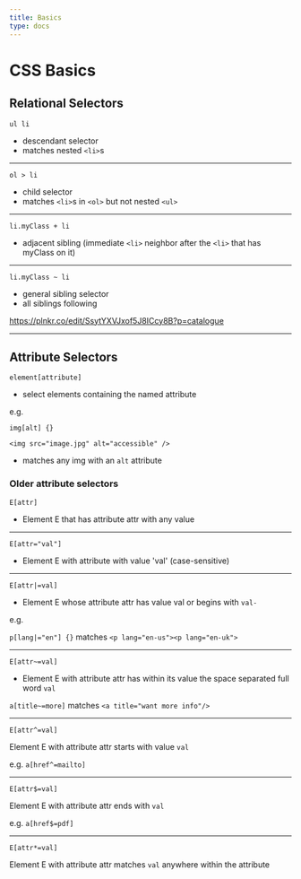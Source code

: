 ```yaml
---
title: Basics
type: docs
---
```


# CSS Basics

## Relational Selectors

`ul li`

- descendant selector
- matches nested `<li>`s

---

`ol > li`

- child selector
- matches `<li>`s in `<ol>` but not nested `<ul>`

---

`li.myClass + li`

- adjacent sibling (immediate `<li>` neighbor after the `<li>` that has myClass on it)

---

`li.myClass ~ li`

- general sibling selector
- all siblings following

https://plnkr.co/edit/SsytYXVJxof5J8ICcy8B?p=catalogue

---

## Attribute Selectors

`element[attribute]`

- select elements containing the named attribute

e.g.

`img[alt] {}`

`<img src="image.jpg" alt="accessible" />`

- matches any img with an `alt` attribute

### Older attribute selectors

`E[attr]`

- Element E that has attribute attr with any value

---

`E[attr="val"]`

- Element E with attribute with value 'val' (case-sensitive)

---

`E[attr|=val]`

- Element E whose attribute attr has value val or begins with `val-`

e.g.

`p[lang|="en"] {}` matches `<p lang="en-us"><p lang="en-uk">`

---

`E[attr~=val]`

- Element E with attribute attr has within its value the space separated full word `val`

`a[title~=more]` matches `<a title="want more info"/>`

---

`E[attr^=val]`

Element E with attribute attr starts with value `val`

e.g. `a[href^=mailto]`

---

`E[attr$=val]`

Element E with attribute attr ends with `val`

e.g. `a[href$=pdf]`

---

`E[attr*=val]`

Element E with attribute attr matches `val` anywhere within the attribute
